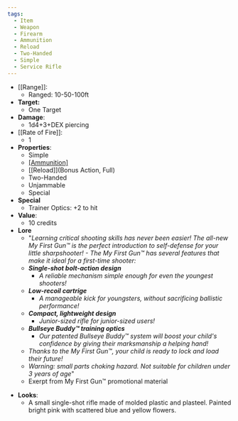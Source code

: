```yaml
---
tags:
  - Item
  - Weapon
  - Firearm
  - Ammunition
  - Reload
  - Two-Handed
  - Simple
  - Service Rifle
---
```

- [[Range]]:
	- Ranged: 10-50-100ft
- **Target:**
	- One Target
- **Damage**:
	- 1d4+3+DEX piercing
- [[Rate of Fire]]:
	- 1
- **Properties**:
  	- Simple 
	- [[Ammunition]](1)
	- [[Reload]](Bonus Action, Full)
	- Two-Handed
  	- Unjammable
  	- Special
- **Special**
  	- Trainer Optics: +2 to hit
- **Value**:
	- 10 credits
- **Lore**
 	- "*Learning critical shooting skills has never been easier! The all-new My First Gun™ is the perfect introduction to self-defense for your little sharpshooter! 	- The My First Gun™ has several features that make it ideal for a first-time shooter:*
	- ***Single-shot bolt-action design***
		- *A reliable mechanism simple enough for even the youngest shooters!*
	- ***Low-recoil cartrige***
		- *A manageable kick for youngsters, without sacrificing ballistic performance!*
	- ***Compact, lightweight design***
		- *Junior-sized rifle for junior-sized users!*
	- ***Bullseye Buddy™ training optics***
		- *Our patented Bullseye Buddy™ system will boost your child's confidence by giving their marksmanship a helping hand!*
	- *Thanks to the My First Gun™, your child is ready to lock and load their future!*
	- *Warning: small parts choking hazard. Not suitable for children under 3 years of age*"
	- Exerpt from My First Gun™ promotional material
* **Looks**:
	* A small single-shot rifle made of molded plastic and plasteel. Painted bright pink with scattered blue and yellow flowers. 
